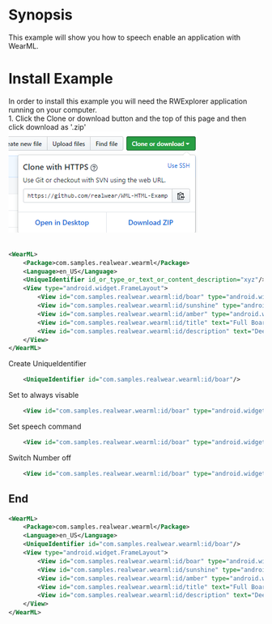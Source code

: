 # Synopsis
This example will show you how to speech enable an application with WearML. 

# Install Example
In order to install this example you will need the RWExplorer application running on your computer. 
   <br> 1. Click the Clone or download button and the top of this page and then click download as '.zip'
        ![alt text](/images/download.PNG)

```xml

<WearML>
    <Package>com.samples.realwear.wearml</Package>
    <Language>en_US</Language>
    <UniqueIdentifier id_or_type_or_text_or_content_description="xyz"/>
    <View type="android.widget.FrameLayout">
        <View id="com.samples.realwear.wearml:id/boar" type="android.widget.ImageButton"/>
        <View id="com.samples.realwear.wearml:id/sunshine" type="android.widget.ImageButton"/>
        <View id="com.samples.realwear.wearml:id/amber" type="android.widget.ImageButton"/>
        <View id="com.samples.realwear.wearml:id/title" text="Full Boar Scotch Ale" type="android.widget.TextView"/>
        <View id="com.samples.realwear.wearml:id/description" text="Deeply malted and caramel apparent with overtones of chocolate and a mild, smoky flavor. A complex beer that is light on the palette and easy drinking." type="android.widget.TextView"/>
    </View>
</WearML>

```

Create UniqueIdentifier

```xml
    <UniqueIdentifier id="com.samples.realwear.wearml:id/boar"/>
```

Set to always visable
```xml
    <View id="com.samples.realwear.wearml:id/boar" type="android.widget.ImageButton" overlay_persists="yes"/>
```

Set speech command 
```xml
    <View id="com.samples.realwear.wearml:id/boar" type="android.widget.ImageButton" overlay_persists="yes" speech_command="Select Boar" overlay_show_text="yes"/>
```

Switch Number off
```xml
    <View id="com.samples.realwear.wearml:id/boar" type="android.widget.ImageButton" overlay_persists="yes" speech_command="Select Boar" overlay_show_text="yes" overlay_show_number="no"/>
```

## End 
```xml
<WearML>
    <Package>com.samples.realwear.wearml</Package>
    <Language>en_US</Language>
    <UniqueIdentifier id="com.samples.realwear.wearml:id/boar"/>
    <View type="android.widget.FrameLayout">
        <View id="com.samples.realwear.wearml:id/boar" type="android.widget.ImageButton" overlay_persists="yes" speech_command="Select Boar" overlay_show_text="yes" overlay_show_number="no"/>        
        <View id="com.samples.realwear.wearml:id/sunshine" type="android.widget.ImageButton" overlay_persists="yes" speech_command="Select Sunshine" overlay_show_text="yes" overlay_show_number="no"/>
        <View id="com.samples.realwear.wearml:id/amber" type="android.widget.ImageButton" overlay_persists="yes" speech_command="Select Amber" overlay_show_text="yes" overlay_show_number="no"/>
        <View id="com.samples.realwear.wearml:id/title" text="Full Boar Scotch Ale" type="android.widget.TextView"/>
        <View id="com.samples.realwear.wearml:id/description" text="Deeply malted and caramel apparent with overtones of chocolate and a mild, smoky flavor. A complex beer that is light on the palette and easy drinking." type="android.widget.TextView"/>
    </View>
</WearML>
```



